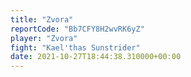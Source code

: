 ```yaml
---
title: "Zvora"
reportCode: "Bb7CFY8H2wvRK6yZ"
player: "Zvora"
fight: "Kael'thas Sunstrider"
date: 2021-10-27T18:44:38.310000+00:00
---
```

